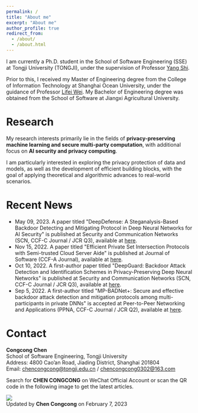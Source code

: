 ```yaml
---
permalink: /
title: "About me"
excerpt: "About me"
author_profile: true
redirect_from: 
  - /about/
  - /about.html
---
```


I am currently a Ph.D. student in the School of Software Engineering (SSE) at Tongji University (TONGJI), under the supervision of Professor [Yang Shi](https://sse.tongji.edu.cn/info/1212/3267.htm).  <br>

Prior to this, I received my Master of Engineering degree from the College of Information Technology at Shanghai Ocean University, under the guidance of Professor [Lifei Wei](https://cie.shmtu.edu.cn/2022/0612/c6356a175593/page.htm). My Bachelor of Engineering degree was obtained from the School of Software at Jiangxi Agricultural University.

# Research
My research interests primarily lie in the fields of **privacy-preserving machine learning and secure multi-party computation**, with additional focus on **AI security and privacy computing**.   <br>

I am particularly interested in exploring the privacy protection of data and models, as well as the development of efficient building blocks, with the goal of applying theoretical and algorithmic advances to real-world scenarios.

# Recent News
* May 09, 2023. A paper titled "DeepDefense: A Steganalysis-Based Backdoor Detecting and Mitigating Protocol in Deep Neural Networks for AI Security" is published at Security and Communication Networks (SCN, CCF-C Journal / JCR Q3), available at [here](https://doi.org/10.1155/2023/9308909).
* Nov 15, 2022. A paper titled "Efficient Private Set Intersection Protocols with Semi-trusted Cloud Server Aide" is published at Journal of Software (CCF-A Journal), available at [here](http://dx.doi.org/10.13328/j.cnki.jos.006397).
* Oct 10, 2022. A first-author paper titled "DeepGuard: Backdoor Attack Detection and Identification Schemes in Privacy-Preserving Deep Neural Networks" is published at Security and Communication Networks (SCN, CCF-C Journal / JCR Q3), available at [here](https://doi.org/10.1155/2022/2985308).
* Sep 5, 2022. A first-author titled "MP-BADNet+: Secure and effective backdoor attack detection and mitigation protocols among multi-participants in private DNNs" is accepted at Peer-to-Peer Networking and Applications (PPNA, CCF-C Journal / JCR Q2), available at [here](https://doi.org/10.1007/s12083-022-01377-6).

# Contact
<b>Congcong Chen</b> <br>
School of Software Engineering, Tongji University <br>
Address: 4800 Cao’an  Road, Jiading District, Shanghai 201804 <br>
Email: chencongcong@tongji.edu.cn / chencongcong0302@163.com <br>

Search for <b>CHEN CONGCONG</b> on WeChat Official Account or scan the QR code in the following image to get the latest articles.

<img src="https://chen-congcong.github.io/images/WeChat_QR.jpg" sytle="display: block;margin-left: auto;margin-right: auto;width: 50%;">
<!---Activity and Service--->
<!---Experience--->

<br>
Updated by <b>Chen Congcong</b> on February 7, 2023
